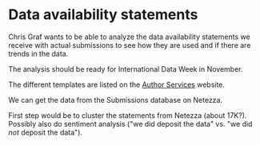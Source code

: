 # Data availability statements

Chris Graf wants to be able to analyze the data availability statements we receive with actual submissions to see how they are used and if there are trends in the data.

The analysis should be ready for International Data Week in November.

The different templates are listed on the [Author Services](https://authorservices.wiley.com/author-resources/Journal-Authors/open-access/data-sharing-citation/data-sharing-policy.html) website.

We can get the data from the Submissions database on Netezza.

First step would be to cluster the statements from Netezza (about 17K?). Possibly also do sentiment analysis ("we did deposit the data" vs. "we did *not* deposit the data").